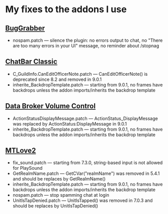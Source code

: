 # My fixes to the addons I use

## [BugGrabber](https://www.curseforge.com/wow/addons/bug-grabber)
* nospam.patch — silence the plugin: no errors output to chat, no "There are too many errors in your UI" message, no reminder about /stopnag

## [ChatBar Classic](https://www.curseforge.com/wow/addons/chatbar-classic)
* C_GuildInfo.CanEditOfficerNote.patch — CanEditOfficerNote() is deprecated since 8.2 and removed in 9.0.1
* inherite_BackdropTemplate.patch — starting from 9.0.1, no frames have backdrops unless the addon imports/inherits the backdrop template

## [Data Broker Volume Control](https://www.wowace.com/projects/data-broker-volume-controle)
* ActionStatusDisplayMessage.patch — ActionStatus_DisplayMessage was replaced by ActionStatus:DisplayMessage in 9.0.1
* inherite_BackdropTemplate.patch — starting from 9.0.1, no frames have backdrops unless the addon imports/inherits the backdrop template

## [MTLove2](https://www.curseforge.com/wow/addons/mtlove-2)
* fix_sound.patch —  starting from 7.3.0, string-based input is not allowed for PlaySound
* GetRealmName.patch — GetCVar("realmName") was removed in 5.4.1 and should be replaces by GetRealmName()
* inherite_BackdropTemplate.patch — starting from 9.0.1, no frames have backdrops unless the addon imports/inherits the backdrop template
* nospam.patch — stop spamming chat at login
* UnitIsTapDenied.patch — UnitIsTapped() was removed in 7.0.3 and should be replaces by UnitIsTapDenied()